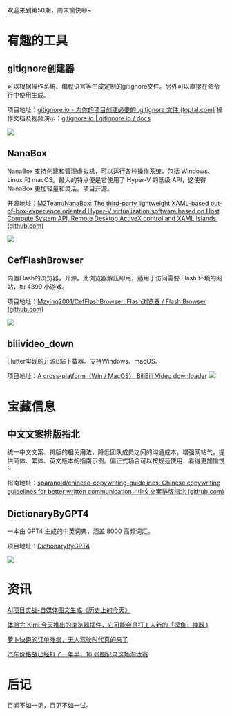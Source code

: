 欢迎来到第50期，周末愉快😄~
# 有趣的工具

## gitignore创建器

可以根据操作系统、编程语言等生成定制的gitignore文件。另外可以直接在命令行中使用生成。

项目地址：[gitignore.io - 为你的项目创建必要的 .gitignore 文件 (toptal.com)](https://www.toptal.com/developers/gitignore)
操作文档及视频演示：[gitignore.io | gitignore.io / docs](https://docs.gitignore.io/)

![](https://i.imgur.com/z37doiR.png)

## NanaBox
NanaBox  支持创建和管理虚拟机，可以运行各种操作系统，包括 Windows、Linux 和 macOS。最大的特点便是它使用了 Hyper-V 的低级 API，这使得 NanaBox 更加轻量和灵活。项目开源。

开源地址：[M2Team/NanaBox: The third-party lightweight XAML-based out-of-box-experience oriented Hyper-V virtualization software based on Host Compute System API, Remote Desktop ActiveX control and XAML Islands. (github.com)](https://github.com/M2Team/NanaBox)

![](https://i.imgur.com/5ayiZdf.png)

## CefFlashBrowser
内置Flash的浏览器，开源。此浏览器解压即用，适用于访问需要 Flash 环境的网站，如 4399 小游戏。

项目地址：[Mzying2001/CefFlashBrowser: Flash浏览器 / Flash Browser (github.com)](https://github.com/Mzying2001/CefFlashBrowser)

![](https://i.imgur.com/D4QPcuI.png)

## bilivideo_down
Flutter实现的开源B站下载器。支持Windows、macOS。

项目地址：[A cross-platform（Win / MacOS） BiliBili Video downloader](https://github.com/kangpeiqin/bilivideo_down/tree/main)
![](https://i.imgur.com/tot8qt8.png)


# 宝藏信息

## 中文文案排版指北
统一中文文案、排版的相关用法，降低团队成员之间的沟通成本，增强网站气。提供简体、繁体、英文版本的指南示例。偏正式场合可以按规范使用，看得更加愉悦~

指南地址：[sparanoid/chinese-copywriting-guidelines: Chinese copywriting guidelines for better written communication／中文文案排版指北 (github.com)](https://github.com/sparanoid/chinese-copywriting-guidelines)

## DictionaryByGPT4
一本由 GPT4 生成的中英词典，涵盖 8000 高频词汇。

项目地址：[DictionaryByGPT4](https://github.com/Ceelog/DictionaryByGPT4)

![](https://i.imgur.com/YjIsJtt.png)

# 资讯

[AI项目实战-自媒体图文生成《历史上的今天》 ](https://tcnmgv0907ip.feishu.cn/wiki/Lk0nwHuf2iUGzSk33xWctxEnnQc)

[体验完 Kimi 今天推出的浏览器插件，它可能会是打工人新的「摸鱼」神器 )](https://www.ifanr.com/1591860)

[萝卜快跑的订单涨疯，无人驾驶时代真的来了 ](https://mp.weixin.qq.com/s/ysA3-lOGd7-o2GGknxwTQA)

[汽车价格战已经打了一年半，16 张图记录这场淘汰赛](https://mp.weixin.qq.com/s/2JBA-8rHdZWniiNK3FvGpA)
# 后记
百闻不如一见，百见不如一试。